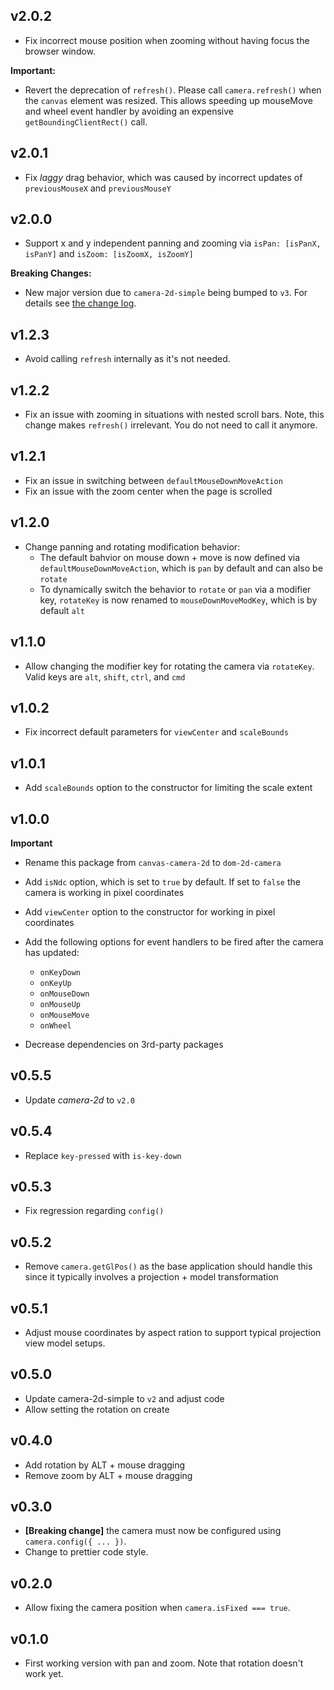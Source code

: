 ## v2.0.2

- Fix incorrect mouse position when zooming without having focus the browser window.

**Important:**

- Revert the deprecation of `refresh()`. Please call `camera.refresh()` when the `canvas` element was resized. This allows speeding up mouseMove and wheel event handler by avoiding an expensive `getBoundingClientRect()` call.

## v2.0.1

- Fix _laggy_ drag behavior, which was caused by incorrect updates of `previousMouseX` and `previousMouseY`

## v2.0.0

- Support x and y independent panning and zooming via `isPan: [isPanX, isPanY]` and `isZoom: [isZoomX, isZoomY]`

**Breaking Changes:**

- New major version due to `camera-2d-simple` being bumped to `v3`. For details see [the change log](https://github.com/flekschas/camera-2d/blob/master/CHANGELOG.md#v300).

## v1.2.3

- Avoid calling `refresh` internally as it's not needed.

## v1.2.2

- Fix an issue with zooming in situations with nested scroll bars. Note, this change makes `refresh()` irrelevant. You do not need to call it anymore.

## v1.2.1

- Fix an issue in switching between `defaultMouseDownMoveAction`
- Fix an issue with the zoom center when the page is scrolled

## v1.2.0

- Change panning and rotating modification behavior:
  - The default bahvior on mouse down + move is now defined via `defaultMouseDownMoveAction`, which is `pan` by default and can also be `rotate`
  - To dynamically switch the behavior to `rotate` or `pan` via a modifier key, `rotateKey` is now renamed to `mouseDownMoveModKey`, which is by default `alt`

## v1.1.0

- Allow changing the modifier key for rotating the camera via `rotateKey`. Valid keys are `alt`, `shift`, `ctrl`, and `cmd`

## v1.0.2

- Fix incorrect default parameters for `viewCenter` and `scaleBounds`

## v1.0.1

- Add `scaleBounds` option to the constructor for limiting the scale extent

## v1.0.0

**Important**

- Rename this package from `canvas-camera-2d` to `dom-2d-camera`

- Add `isNdc` option, which is set to `true` by default. If set to `false` the
  camera is working in pixel coordinates
- Add `viewCenter` option to the constructor for working in pixel coordinates
- Add the following options for event handlers to be fired after the camera has updated:
  - `onKeyDown`
  - `onKeyUp`
  - `onMouseDown`
  - `onMouseUp`
  - `onMouseMove`
  - `onWheel`
- Decrease dependencies on 3rd-party packages

## v0.5.5

- Update _camera-2d_ to `v2.0`

## v0.5.4

- Replace `key-pressed` with `is-key-down`

## v0.5.3

- Fix regression regarding `config()`

## v0.5.2

- Remove `camera.getGlPos()` as the base application should handle this since it typically involves a projection + model transformation

## v0.5.1

- Adjust mouse coordinates by aspect ration to support typical projection view model setups.

## v0.5.0

- Update camera-2d-simple to `v2` and adjust code
- Allow setting the rotation on create

## v0.4.0

- Add rotation by ALT + mouse dragging
- Remove zoom by ALT + mouse dragging

## v0.3.0

- **[Breaking change]** the camera must now be configured using `camera.config({ ... })`.
- Change to prettier code style.

## v0.2.0

- Allow fixing the camera position when `camera.isFixed === true`.

## v0.1.0

- First working version with pan and zoom. Note that rotation doesn't work yet.
